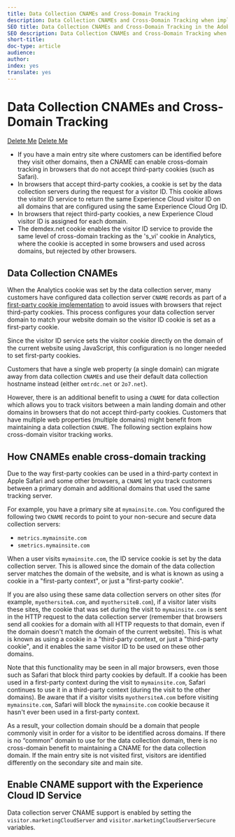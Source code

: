 ```yaml
---
title: Data Collection CNAMEs and Cross-Domain Tracking
description: Data Collection CNAMEs and Cross-Domain Tracking when implementing Adobe Experience Cloud ID Service
SEO title: Data Collection CNAMEs and Cross-Domain Tracking in the Adobe Experience Cloud ID Service
SEO description: Data Collection CNAMEs and Cross-Domain Tracking when implementing Adobe Experience Cloud ID Service
short-title:
doc-type: article
audience:
author:
index: yes
translate: yes
---
```


# Data Collection CNAMEs and Cross-Domain Tracking

[Delete Me](../../getting-started/getting-started-cookies.md)
[Delete Me](./reference-analytics-faq.md)


+ If you have a main entry site where customers can be identified before they visit other domains, then a CNAME can enable cross-domain tracking in browsers that do not accept third-party cookies \(such as Safari\).
+ In browsers that accept third-party cookies, a cookie is set by the data collection servers during the request for a visitor ID. This cookie allows the visitor ID service to return the same Experience Cloud visitor ID on all domains that are configured using the same Experience Cloud Org ID.
+ In browsers that reject third-party cookies, a new Experience Cloud visitor ID is assigned for each domain.
+ The demdex.net cookie enables the visitor ID service to provide the same level of cross-domain tracking as the 's\_vi' cookie in Analytics, where the cookie is accepted in some browsers and used across domains, but rejected by other browsers.

## Data Collection CNAMEs

When the Analytics cookie was set by the data collection server, many customers have configured data collection server `CNAME` records as part of a [first-party cookie implementation](https://marketing.adobe.com/resources/help/en_US/whitepapers/first_party_cookies/) to avoid issues with browsers that reject third-party cookies. This process configures your data collection server domain to match your website domain so the visitor ID cookie is set as a first-party cookie.

Since the visitor ID service sets the visitor cookie directly on the domain of the current website using JavaScript, this configuration is no longer needed to set first-party cookies.

Customers that have a single web property \(a single domain\) can migrate away from data collection `CNAME`s and use their default data collection hostname instead \(either `omtrdc.net` or `2o7.net`\).

However, there is an additional benefit to using a `CNAME` for data collection which allows you to track visitors between a main landing domain and other domains in browsers that do not accept third-party cookies. Customers that have multiple web properties \(multiple domains\) might benefit from maintaining a data collection `CNAME`. The following section explains how cross-domain visitor tracking works.

## How CNAMEs enable cross-domain tracking

Due to the way first-party cookies can be used in a third-party context in Apple Safari and some other browsers, a `CNAME` let you track customers between a primary domain and additional domains that used the same tracking server.

For example, you have a primary site at `mymainsite.com`. You configured the following two `CNAME` records to point to your non-secure and secure data collection servers:

+ `metrics.mymainsite.com` 
+ `smetrics.mymainsite.com` 

When a user visits `mymainsite.com`, the ID service cookie is set by the data collection server. This is allowed since the domain of the data collection server matches the domain of the website, and is what is known as using a cookie in a "first-party context", or just a "first-party cookie".

If you are also using these same data collection servers on other sites \(for example, `myothersiteA.com`, and `myothersiteB.com`\), if a visitor later visits these sites, the cookie that was set during the visit to `mymainsite.com` is sent in the HTTP request to the data collection server \(remember that browsers send all cookies for a domain with all HTTP requests to that domain, even if the domain doesn't match the domain of the current website\). This is what is known as using a cookie in a "third-party context, or just a "third-party cookie", and it enables the same visitor ID to be used on these other domains.

Note that this functionality may be seen in all major browsers, even those such as Safari that block third party cookies by default. If a cookie has been used in a first-party context during the visit to `mymainsite.com`, Safari continues to use it in a third-party context \(during the visit to the other domains\). Be aware that if a visitor visits `myothersiteA.com` before visiting `mymainsite.com`, Safari will block the `mymainsite.com` cookie because it hasn't ever been used in a first-party context.

As a result, your collection domain should be a domain that people commonly visit in order for a visitor to be identified across domains. If there is no “common” domain to use for the data collection domain, there is no cross-domain benefit to maintaining a CNAME for the data collection domain. If the main entry site is not visited first, visitors are identified differently on the secondary site and main site.

## Enable CNAME support with the Experience Cloud ID Service

Data collection server CNAME support is enabled by setting the `visitor.marketingCloudServer` and `visitor.marketingCloudServerSecure` variables.
